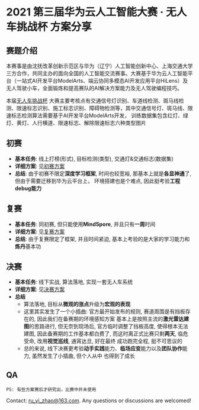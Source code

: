 # 2021 第三届华为云人工智能大赛 · 无人车挑战杯 方案分享
## 赛题介绍
本赛事是由沈抚改革创新示范区与华为（辽宁）人工智能创新中心、上海交通大学三方合作，共同主办的面向全国的人工智能交流赛事。大赛基于华为云人工智能平台（一站式AI开发平台ModelArts、端云协同多模态AI开发应用平台HiLens）及无人驾驶小车，全面锻炼和提高赛队的AI解决方案能力及无人驾驶编程技巧。

本届[无人车挑战杯](https://competition.huaweicloud.com/information/1000041539/introduction) 大赛主要考核点有交通信号灯识别、车道线检测、斑马线检测、限速标志识别、施工标志识别、障碍物检测等，其中交通信号灯、斑马线、限速标志检测算法需要基于AI开发平台ModelArts开发， 训练数据集包含红灯、绿灯、黄灯、人行横道、限速标志、解除限速标志六种类型图片

## 初赛
+ **基本任务**: 线上打榜(形式), 目标检测(类型), 交通灯&交通标志(数据集)
+ **详细方案**: 见[初赛方案](./1.初赛/)
+ **总结**: 由于初赛不限定**深度学习框架**, 时间也较宽裕, 那基本上就是**各显神通**了, 但由于需要迁移到华为云平台上，
环境搭建也是个难点, 因此挺考验**工程debug能力**

## 复赛
+ **基本任务**: 同初赛, 但只能使用**MindSpore**, 并且只有**一周**时间
+ **详细方案**: 见[复赛方案](./2.复赛/)
+ **总结**: 由于复赛限定了框架, 并且时间紧迫, 基本上考验的是大家的学习能力和**炼丹**基本功

## 决赛
+ **基本任务**: 线下实战, 算法落地, 实现一套无人车系统
+ **详细方案**: 见[决赛方案](./3.决赛/)
+ **总结**
    + 算法落地, 目标从**微观的涨点**升级为**宏观的表现**
    + 这里其实发生了一个小插曲: 官方最开始发布的规则, 赛道周围是有挡板存在的, 因此我们在备赛期的环境感知方案
    基本上是按照主流的**激光雷达建图**的思路进行, 但无奈到现场后, 官方临时调整了挡板高度, 使得根本无法建图, 
    因此备赛期的工作基本都白费了, 而这时离正式比赛只剩**两天**, 临危受命, 改用**视觉巡线**, 通宵达旦, 好在最终
    成功跑完全程, 挺不可思议的
    + 总的来说, 线下决赛更考验**动手实践**能力、**临场应变**能力以及**团队协作**能力, 虽然发生了小插曲, 但个人从中
    也得到了成长

## QA 
`PS: 有些方案赛后才研究出，比赛中并未使用`

Contact: [ru_yi_zhao@163.com](mailto:ru_yi_zhao@163.com). Any questions or discussions are welcomed! 

